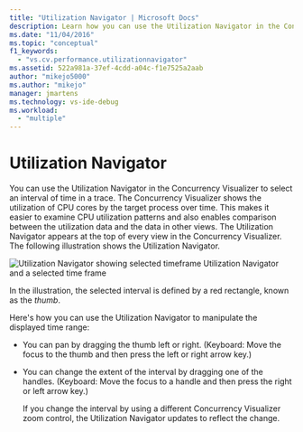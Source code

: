 ```yaml
---
title: "Utilization Navigator | Microsoft Docs"
description: Learn how you can use the Utilization Navigator in the Concurrency Visualizer to select an interval of time in a trace.
ms.date: "11/04/2016"
ms.topic: "conceptual"
f1_keywords:
  - "vs.cv.performance.utilizationnavigator"
ms.assetid: 522a981a-37ef-4cdd-a04c-f1e7525a2aab
author: "mikejo5000"
ms.author: "mikejo"
manager: jmartens
ms.technology: vs-ide-debug
ms.workload:
  - "multiple"
---
```

# Utilization Navigator
You can use the Utilization Navigator in the Concurrency Visualizer to select an interval of time in a trace. The Concurrency Visualizer shows the utilization of CPU cores by the target process over time. This makes it easier to examine CPU utilization patterns and also enables comparison between the utilization data and the data in other views. The Utilization Navigator appears at the top of every view in the Concurrency Visualizer. The following illustration shows the Utilization Navigator.

 ![Utilization Navigator showing selected timeframe](../profiling/media/cvutilizationnavigator.png "CVUtilizationNavigator")
Utilization Navigator and a selected time frame

 In the illustration, the selected interval is defined by a red rectangle, known as the *thumb*.

 Here's how you can use the Utilization Navigator to manipulate the displayed time range:

- You can pan by dragging the thumb left or right. (Keyboard: Move the focus to the thumb and then press the left or right arrow key.)

- You can change the extent of the interval by dragging one of the handles. (Keyboard: Move the focus to a handle and then press the right or left arrow key.)

  If you change the interval by using a different Concurrency Visualizer zoom control, the Utilization Navigator updates to reflect the change.